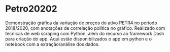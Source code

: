 # Petro20202
Demonstração gráfica da variação de preços do ativo PETR4 no período 2018/2020, com anotações de correlação política no gráfico. Realizado com técnicas de web scraping com Python, além do recurso ao framework Dash para criação do app. Aqui estão disponibilizados o app em python e o notebook com a extração/análise dos dados.  

